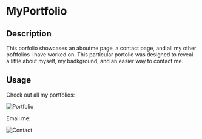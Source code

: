# MyPortfolio

## Description
This porfolio showcases an aboutme page, a contact page, and all my other poftfolios I have worked on. This particular portolio was designed to reveal a little about myself, my badkground, and an easier way to contact me.

## Usage
Check out all my portfolios:

![Portfolio](https://user-images.githubusercontent.com/62404086/79032597-b3161d00-7b5c-11ea-8fff-b90521dc203d.JPG)

Email me:

![Contact](https://user-images.githubusercontent.com/62404086/79032600-b4dfe080-7b5c-11ea-87ed-0e29a95ab9d7.JPG)